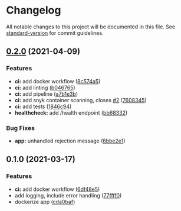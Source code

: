 # Changelog

All notable changes to this project will be documented in this file. See [standard-version](https://github.com/conventional-changelog/standard-version) for commit guidelines.

## [0.2.0](https://github.com/julie-ng/hello-welt/compare/v0.1.0...v0.2.0) (2021-04-09)


### Features

* **ci:** add docker workflow ([8c574a5](https://github.com/julie-ng/hello-welt/commit/8c574a5f4fd7ea65be1fb70b49bdbce7f72b048f))
* **ci:** add linting ([b046765](https://github.com/julie-ng/hello-welt/commit/b046765c130945f9015b337b9555509b16bac40b))
* **ci:** add pipeline ([a7b1e3b](https://github.com/julie-ng/hello-welt/commit/a7b1e3badf79403a13de1c11b89521e39ea0222d))
* **ci:** add snyk container scanning, closes [#2](https://github.com/julie-ng/hello-welt/issues/2) ([7608345](https://github.com/julie-ng/hello-welt/commit/7608345093a0319721c84b9e9c6ef0f152fb4830))
* **ci:** add tests ([1846c94](https://github.com/julie-ng/hello-welt/commit/1846c9437486c1c7ab12b95fe94cbfc05f58ede4))
* **healthcheck:** add /health endpoint ([bb68332](https://github.com/julie-ng/hello-welt/commit/bb68332ef19c72ece0807c07be1bcbca78c79875))


### Bug Fixes

* **app:** unhandled rejection message ([6bbe2e1](https://github.com/julie-ng/hello-welt/commit/6bbe2e18b8d665a7334cc73fc6cd46a8238f1ed8))

## 0.1.0 (2021-03-17)


### Features

* **ci:** add docker workflow ([6df48e5](https://github.com/julie-ng/hello-welt/commit/6df48e574e8d3680b9146def95b73628146903ad))
* add logging, include error handling ([77ffff0](https://github.com/julie-ng/hello-welt/commit/77ffff0f565eb88fc4ceb272ad71e5064858302b))
* dockerize app ([cda0baf](https://github.com/julie-ng/hello-welt/commit/cda0baf815b9c2daca3d70eee21521ed10fb4185))
